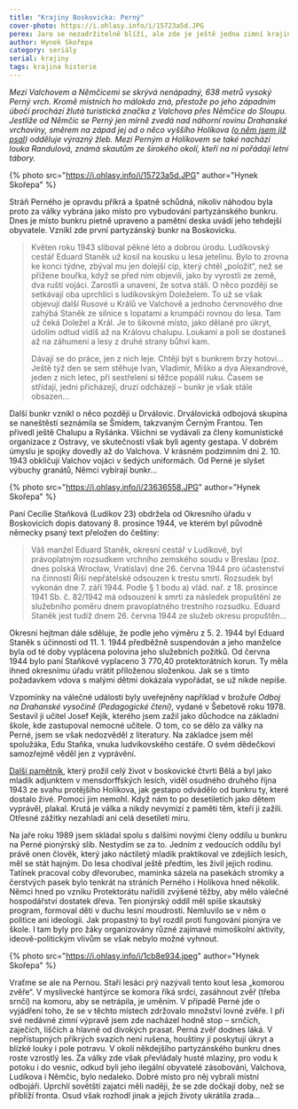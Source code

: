 ```yaml
---
title: "Krajiny Boskovicka: Perný"
cover-photo: https://i.ohlasy.info/i/15723a5d.JPG
perex: Jaro se nezadržitelně blíží, ale zde je ještě jedna zimní krajinka Hynka Skořepy. Ten vypráví také temný válečný příběh o partyzánském bunkru na vrchu Perný.
author: Hynek Skořepa
category: seriály
serial: krajiny
tags: krajina historie
---
```


*Mezi Valchovem a Němčicemi se skrývá nenápadný, 638 metrů vysoký Perný vrch. Kromě místních ho málokdo zná, přestože po jeho západním úbočí prochází žlutá turistická značka z Valchova přes Němčice do Sloupu. Jestliže od Němčic se Perný jen mírně zvedá nad náhorní rovinu Drahanské vrchoviny, směrem na západ jej od o něco vyššího Holíkova ([o něm jsem již psal](https://ohlasy.info/clanky/2016/04/holikov.html)) odděluje výrazný žleb. Mezi Perným a Holíkovem se také nachází louka Randulová, známá skautům ze širokého okolí, kteří na ní pořádají letní tábory.*

{% photo src="https://i.ohlasy.info/i/15723a5d.JPG" author="Hynek Skořepa" %}

Stráň Perného je opravdu příkrá a špatně schůdná, nikoliv náhodou byla proto za války vybrána jako místo pro vybudování partyzánského bunkru. Dnes je místo bunkru pietně upraveno a pamětní deska uvádí jeho tehdejší obyvatele. Vznikl zde první partyzánský bunkr na Boskovicku.

> Květen roku 1943 sliboval pěkné léto a dobrou úrodu. Ludíkovský cestář Eduard Staněk už kosil na kousku u lesa jetelinu. Bylo to zrovna ke konci týdne, zbýval mu jen dolejší cíp, který chtěl „položit“, než se přižene bouřka, když se před ním objevili, jako by vyrostli ze země, dva ruští vojáci. Zarostlí a unavení, že sotva stáli. O něco později se setkávají oba uprchlíci s ludíkovským Doleželem. To už se však objevují další Rusové u Králů ve Valchově a jednoho červnového dne zahýbá Staněk ze silnice s lopatami a krumpáči rovnou do lesa. Tam už čeká Doležel a Král. Je to šikovné místo, jako dělané pro úkryt, údolím odtud vidíš až na Královu chalupu. Loukami a poli se dostaneš až na záhumení a lesy z druhé strany bůhví kam.
>
> Dávají se do práce, jen z nich leje. Chtějí být s bunkrem brzy hotovi… Ještě týž den se sem stěhuje Ivan, Vladimír, Miško a dva Alexandrové, jeden z nich letec, při sestřelení si těžce popálil ruku. Časem se střídají, jedni přicházejí, druzí odcházejí – bunkr je však stále obsazen… 

Další bunkr vznikl o něco později u Drválovic. Drválovická odbojová skupina se naneštěstí seznámila se Šmídem, takzvaným Černým Frantou. Ten přivedl ještě Chalupu a Ryšánka. Všichni se vydávali za členy komunistické organizace z Ostravy, ve skutečnosti však byli agenty gestapa. V dobrém úmyslu je spojky dovedly až do Valchova. V krásném podzimním dni 2. 10. 1943 obkličují Valchov vojáci v šedých uniformách. Od Perné je slyšet výbuchy granátů, Němci vybírají bunkr…

{% photo src="https://i.ohlasy.info/i/23636558.JPG" author="Hynek Skořepa" %}

Paní Cecílie Staňková (Ludíkov 23) obdržela od Okresního úřadu v Boskovicích dopis datovaný 8. prosince 1944, ve kterém byl původně německy psaný text přeložen do češtiny:

> Váš manžel Eduard Staněk, okresní cestář v Ludíkově, byl právoplatným rozsudkem vrchního zemského soudu v Breslau (poz. dnes polská Wrocław, Vratislav) dne 26. června 1944 pro účastenství na činnosti Říši nepřátelské odsouzen k trestu smrti. Rozsudek byl vykonán dne 7. září 1944. Podle § 1 bodu a) vlád. nař. z 18. prosince 1941 Sb. č. 82/1942 má odsouzení k smrti za následek propuštění ze služebního poměru dnem pravoplatného trestního rozsudku. Eduard Staněk jest tudíž dnem 26. června 1944 ze služeb okresu propuštěn… 

Okresní hejtman dále sděluje, že podle jeho výměru z 5. 2. 1944 byl Eduard Staněk s účinností od 11. 1. 1944 předběžně suspendován a jeho manželce byla od té doby vyplácena polovina jeho služebních požitků. Od června 1944 bylo paní Staňkové vyplaceno 3 770,40 protektorátních korun. Ty měla ihned okresnímu úřadu vrátit přiloženou složenkou. Jak se s tímto požadavkem vdova s malými dětmi dokázala vypořádat, se už nikde nepíše.

Vzpomínky na válečné události byly uveřejněny například v brožuře *Odboj na Drahanské vysočině (Pedagogické čtení)*, vydané v Šebetově roku 1978. Sestavil ji učitel Josef Kejík, kterého jsem zažil jako důchodce na základní škole, kde zastupoval nemocné učitele. O tom, co se dělo za války na Perné, jsem se však nedozvěděl z literatury. Na základce jsem měl spolužáka, Edu Staňka, vnuka ludvíkovského cestáře. O svém dědečkovi samozřejmě věděl jen z vyprávění.

[Další pamětník](https://ohlasy.info/clanky/2016/04/holikov.html), který prožil celý život v boskovické čtvrti Bělá a byl jako mladík adjunktem v mensdorffských lesích, viděl osudného druhého října 1943 ze svahu protějšího Holíkova, jak gestapo odvádělo od bunkru ty, které dostalo živé. Pomoci jim nemohl. Když nám to po desetiletích jako dětem vyprávěl, plakal. Krutá je válka a nikdy nevymizí z paměti těm, kteří ji zažili. Otřesné zážitky nezahladí ani celá desetiletí míru.

Na jaře roku 1989 jsem skládal spolu s dalšími novými členy oddílu u bunkru na Perné pionýrský slib. Nestydím se za to. Jedním z vedoucích oddílu byl právě onen člověk, který jako náctiletý mladík praktikoval ve zdejších lesích, měl se stát hajným. Do lesa chodíval ještě předtím, les živil jejich rodinu. Tatínek pracoval coby dřevorubec, maminka sázela na pasekách stromky a čerstvých pasek bylo tenkrát na stráních Perného i Holíkova hned několik. Němci hned po vzniku Protektorátu nařídili zvýšené těžby, aby mělo válečné hospodářství dostatek dřeva. Ten pionýrský oddíl měl spíše skautský program, formoval děti v duchu lesní moudrosti. Nemluvilo se v něm o politice ani ideologii. Jak propastný to byl rozdíl proti fungování pionýra ve škole. I tam byly pro žáky organizovány různé zajímavé mimoškolní aktivity, ideově-politickým vlivům se však nebylo možné vyhnout.

{% photo src="https://i.ohlasy.info/i/1cb8e934.jpeg" author="Hynek Skořepa" %}

Vraťme se ale na Pernou. Staří lesáci prý nazývali tento kout lesa „komorou zvěře“. V myslivecké hantýrce se komora říká srdci, zasáhnout zvěř (třeba srnčí) na komoru, aby se netrápila, je uměním. V případě Perné jde o vyjádření toho, že se v těchto místech zdržovalo množství lovné zvěře. I při své nedávné zimní výpravě jsem zde nacházel hodně stop – srnčích, zaječích, liščích a hlavně od divokých prasat. Perná zvěř dodnes láká. V nepřístupných příkrých svazích není rušena, houštiny jí poskytují úkryt a blízké louky i pole potravu. V okolí někdejšího partyzánského bunkru dnes roste vzrostlý les. Za války zde však převládaly husté mlaziny, pro vodu k potoku i do vesnic, odkud byli jeho ilegální obyvatelé zásobováni, Valchova, Ludíkova i Němčic, bylo nedaleko. Dobré místo pro něj vybrali místní odbojáři. Uprchlí sovětští zajatci měli naději, že se zde dočkají doby, než se přiblíží fronta. Osud však rozhodl jinak a jejich životy ukrátila zrada…
